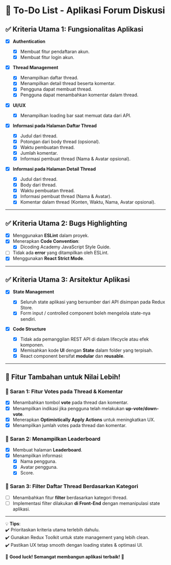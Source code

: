 # 📌 To-Do List - Aplikasi Forum Diskusi

## ✅ Kriteria Utama 1: Fungsionalitas Aplikasi

- [x] **Authentication**

  - [x] Membuat fitur pendaftaran akun.
  - [x] Membuat fitur login akun.

- [x] **Thread Management**

  - [x] Menampilkan daftar thread.
  - [x] Menampilkan detail thread beserta komentar.
  - [x] Pengguna dapat membuat thread.
  - [x] Pengguna dapat menambahkan komentar dalam thread.

- [x] **UI/UX**

  - [x] Menampilkan loading bar saat memuat data dari API.

- [x] **Informasi pada Halaman Daftar Thread**

  - [x] Judul dari thread.
  - [x] Potongan dari body thread (opsional).
  - [x] Waktu pembuatan thread.
  - [x] Jumlah komentar.
  - [x] Informasi pembuat thread (Nama & Avatar opsional).

- [x] **Informasi pada Halaman Detail Thread**
  - [x] Judul dari thread.
  - [x] Body dari thread.
  - [x] Waktu pembuatan thread.
  - [x] Informasi pembuat thread (Nama & Avatar).
  - [x] Komentar dalam thread (Konten, Waktu, Nama, Avatar opsional).

---

## ✅ Kriteria Utama 2: Bugs Highlighting

- [x] Menggunakan **ESLint** dalam proyek.
- [x] Menerapkan **Code Convention**:
  - [x] Dicoding Academy JavaScript Style Guide.
- [ ] Tidak ada **error** yang ditampilkan oleh ESLint.
- [x] Menggunakan **React Strict Mode**.

---

## ✅ Kriteria Utama 3: Arsitektur Aplikasi

- [x] **State Management**

  - [x] Seluruh state aplikasi yang bersumber dari API disimpan pada Redux Store.
  - [x] Form input / controlled component boleh mengelola state-nya sendiri.

- [x] **Code Structure**
  - [x] Tidak ada pemanggilan REST API di dalam lifecycle atau efek komponen.
  - [x] Memisahkan kode **UI** dengan **State** dalam folder yang terpisah.
  - [x] React component bersifat **modular** dan **reusable**.

---

## 🌟 Fitur Tambahan untuk Nilai Lebih!

### 🔹 Saran 1: Fitur Votes pada Thread & Komentar

- [x] Menambahkan tombol **vote** pada thread dan komentar.
- [x] Menampilkan indikasi jika pengguna telah melakukan **up-vote/down-vote**.
- [x] Menerapkan **Optimistically Apply Actions** untuk meningkatkan UX.
- [x] Menampilkan jumlah votes pada thread dan komentar.

### 🔹 Saran 2: Menampilkan Leaderboard

- [x] Membuat halaman **Leaderboard**.
- [x] Menampilkan informasi:
  - [x] Nama pengguna.
  - [x] Avatar pengguna.
  - [x] Score.

### 🔹 Saran 3: Filter Daftar Thread Berdasarkan Kategori

- [ ] Menambahkan fitur **filter** berdasarkan kategori thread.
- [ ] Implementasi filter dilakukan **di Front-End** dengan memanipulasi state aplikasi.

---

💡 **Tips**:  
✔️ Prioritaskan kriteria utama terlebih dahulu.  
✔️ Gunakan Redux Toolkit untuk state management yang lebih clean.  
✔️ Pastikan UX tetap smooth dengan loading states & optimasi UI.

🚀 **Good luck! Semangat membangun aplikasi terbaik!** 🚀
